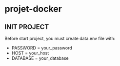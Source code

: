 # projet-docker

## INIT PROJECT
Before start project, you must create data.env file with:
  - PASSWORD = your_password
  - HOST = your_host
  - DATABASE = your_database
